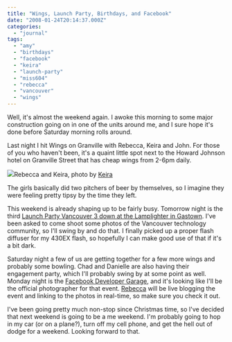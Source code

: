 ```yaml
---
title: "Wings, Launch Party, Birthdays, and Facebook"
date: "2008-01-24T20:14:37.000Z"
categories: 
  - "journal"
tags: 
  - "amy"
  - "birthdays"
  - "facebook"
  - "keira"
  - "launch-party"
  - "miss604"
  - "rebecca"
  - "vancouver"
  - "wings"
---
```


Well, it's almost the weekend again. I awoke this morning to some major construction going on in one of the units around me, and I sure hope it's done before Saturday morning rolls around.

Last night I hit Wings on Granville with Rebecca, Keira and John. For those of you who haven't been, it's a quaint little spot next to the Howard Johnson hotel on Granville Street that has cheap wings from 2-6pm daily.

 [![](http://farm3.static.flickr.com/2213/2215217687_1d0da16ff9.jpg?v=0)](http://flickr.com/photos/keiramellis/2215217687/)Rebecca and Keira, photo by [Keira](http://keira-anne.com)

The girls basically did two pitchers of beer by themselves, so I imagine they were feeling pretty tipsy by the time they left.

This weekend is already shaping up to be fairly busy. Tomorrow night is the third [Launch Party Vancouver 3 down at the Lamplighter in Gastown](http://raincitystudios.com/blog/summoning-all-tech-women-watch-appies-and-snaps). I've been asked to come shoot some photos of the Vancouver technology community, so I'll swing by and do that. I finally picked up a proper flash diffuser for my 430EX flash, so hopefully I can make good use of that if it's a bit dark.

Saturday night a few of us are getting together for a few more wings and probably some bowling. Chad and Danielle are also having their engagement party, which I'll probably swing by at some point as well. Monday night is the [Facebook Developer Garage](http://barcamp.org/FacebookCampVancouver2008), and it's looking like I'll be the official photographer for that event. [Rebecca](http://miss604.com) will be live blogging the event and linking to the photos in real-time, so make sure you check it out.

I've been going pretty much non-stop since Christmas time, so I've decided that next weekend is going to be a me weekend. I'm probably going to hop in my car (or on a plane?), turn off my cell phone, and get the hell out of dodge for a weekend. Looking forward to that.
